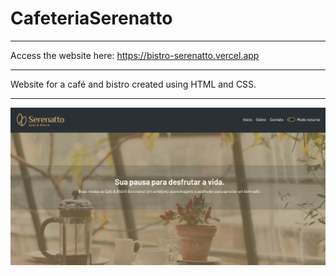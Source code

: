 # CafeteriaSerenatto
***
Access the website here: https://bistro-serenatto.vercel.app
***
Website for a café and bistro created using HTML and CSS.
***
![img](https://github.com/DanielTomazi/CafeteriaSerenatto/blob/main/imgcafe-demo.png)
